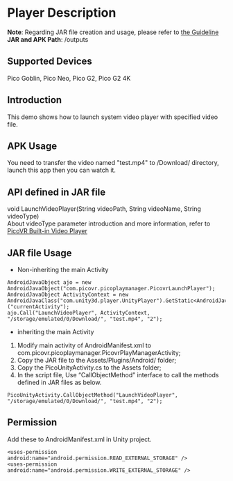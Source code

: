 # Player Description

**Note**: Regarding JAR file creation and usage, please refer to [the Guideline](https://github.com/picoxr/support/blob/master/How%20to%20Use%20JAR%20file%20in%20Unity%20project%20on%20Pico%20device.docx)      
**JAR and APK Path**: /outputs

## Supported Devices
Pico Goblin, Pico Neo, Pico G2, Pico G2 4K 

## Introduction
This demo shows how to launch system video player with specified video file.

## APK Usage
You need to transfer the video named "test.mp4" to /Download/ directory, launch this app then you can watch it.

## API defined in JAR file
void LaunchVideoPlayer(String videoPath, String videoName, String videoType)     
About videoType parameter introduction and more information, refer to [PicoVR Built-in Video Player](http://static.appstore.picovr.com/docs/VideoPlayer/index.html)

## JAR file Usage
* Non-inheriting the main Activity
```
AndroidJavaObject ajo = new AndroidJavaObject("com.picovr.picoplaymanager.PicovrLaunchPlayer");
AndroidJavaObject ActivityContext = new AndroidJavaClass("com.unity3d.player.UnityPlayer").GetStatic<AndroidJavaObject>("currentActivity");
ajo.Call("LaunchVideoPlayer", ActivityContext, "/storage/emulated/0/Download/", "test.mp4", "2");
```

* inheriting the main Activity
1. Modify main activity of AndroidManifest.xml to com.picovr.picoplaymanager.PicovrPlayManagerActivity;    
2. Copy the JAR file to the Assets/Plugins/Android/ folder;    
3. Copy the PicoUnityActivity.cs to the Assets folder;     
4. In the script file, Use “CallObjectMethod” interface to call the methods defined in JAR files as below.
```
PicoUnityActivity.CallObjectMethod("LaunchVideoPlayer", "/storage/emulated/0/Download/", "test.mp4", "2");
```

## Permission
Add these to AndroidManifest.xml in Unity project.
```
<uses-permission android:name="android.permission.READ_EXTERNAL_STORAGE" />
<uses-permission android:name="android.permission.WRITE_EXTERNAL_STORAGE" />
```    
